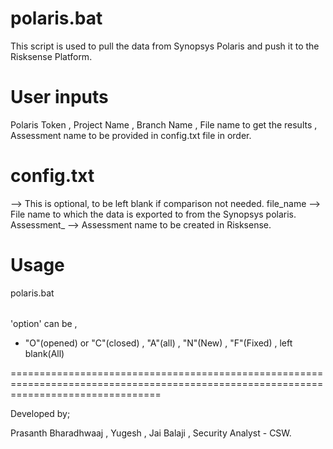 # polaris.bat

This script is used to pull the data from Synopsys Polaris and push it to the Risksense Platform.

# User inputs

Polaris Token , Project Name , Branch Name , File name to get the results , Assessment name to be provided in config.txt file in order.

# config.txt 

<polaris token>
<project name>
<branch name>
<comparison branch name> --> This is optional, to be left blank if comparison not needed.
file_name --> File name to which the data is exported to from the Synopsys polaris.
Assessment_ --> Assessment name to be created in Risksense.


# Usage 

polaris.bat <option>

'option' can be , 

* "O"(opened) or "C"(closed) , "A"(all) , "N"(New) , "F"(Fixed) , left blank(All)

======================================================================================================================================

Developed by;

Prasanth Bharadhwaaj ,
Yugesh ,
Jai Balaji ,
Security Analyst - CSW.